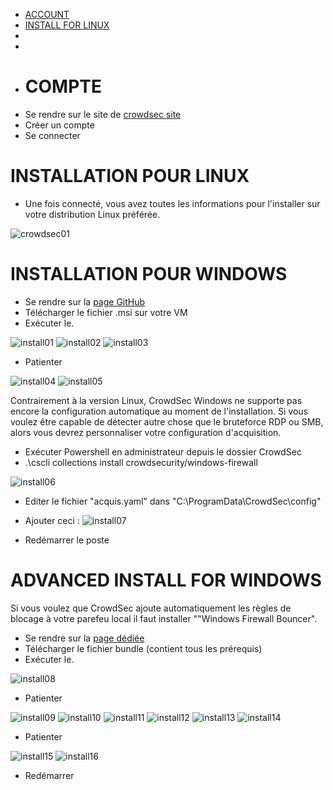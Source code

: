 - [ACCOUNT](#account)
- [INSTALL FOR LINUX](#install-for-linux)
- 
- 
- # COMPTE
* Se rendre sur le site de [crowdsec site](https://www.crowdsec.net/)
* Créer un compte
* Se connecter

# INSTALLATION POUR LINUX
* Une fois connecté, vous avez toutes les informations pour l'installer sur votre distribution Linux préférée.

![crowdsec01](crowdsec01.png)

# INSTALLATION POUR WINDOWS
* Se rendre sur la [page GitHub](https://github.com/crowdsecurity/crowdsec/releases/latest)
* Télécharger le fichier .msi sur votre VM
* Exécuter le.

![install01](Images/install01.png)
![install02](Images/install02.png)
![install03](Images/install03.png)

* Patienter

![install04](Images/install04.png)
![install05](Images/install05.png)


Contrairement à la version Linux, CrowdSec Windows ne supporte pas encore la configuration automatique au moment de l'installation. Si vous voulez être capable de détecter autre chose que le bruteforce RDP ou SMB, alors vous devrez personnaliser votre configuration d'acquisition.

* Exécuter Powershell en administrateur depuis le dossier CrowdSec
* .\cscli collections install crowdsecurity/windows-firewall

![install06](Images/install06.png)

* Editer le fichier "acquis.yaml" dans "C:\ProgramData\CrowdSec\config\"
* Ajouter ceci : 
![install07](Images/install07.png)

* Redémarrer le poste

# ADVANCED INSTALL FOR WINDOWS
Si vous voulez que CrowdSec ajoute automatiquement les règles de blocage à votre parefeu local il faut installer ""Windows Firewall Bouncer".
* Se rendre sur la [page dédiée](https://github.com/crowdsecurity/cs-windows-firewall-bouncer/releases)
* Télécharger le fichier bundle (contient tous les prérequis)
* Exécuter le.

![install08](Images/install08.png)

* Patienter

![install09](Images/install09.png)
![install10](Images/install10.png)
![install11](Images/install11.png)
![install12](Images/install12.png)
![install13](Images/install13.png)
![install14](Images/install14.png)

* Patienter

![install15](Images/install15.png)
![install16](Images/install16.png)

* Redémarrer